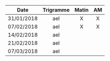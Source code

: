 |Date | Trigramme | Matin  | AM  |
|-----|:---------:|:------:|:---:|
| 31/01/2018 | ael |   X   |  X  |
| 07/02/2018 | ael |   X   |  X  |
| 14/02/2018 | ael |       |     |
| 21/02/2018 | ael |       |     |
| 07/03/2018 | ael |       |     |

